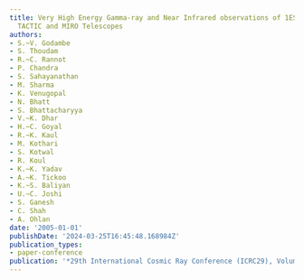 ```yaml
---
title: Very High Energy Gamma-ray and Near Infrared observations of 1ES2344+514 with
  TACTIC and MIRO Telescopes
authors:
- S.~V. Godambe
- S. Thoudam
- R.~C. Rannot
- P. Chandra
- S. Sahayanathan
- M. Sharma
- K. Venugopal
- N. Bhatt
- S. Bhattacharyya
- V.~K. Dhar
- H.~C. Goyal
- R.~K. Kaul
- M. Kothari
- S. Kotwal
- R. Koul
- K.~K. Yadav
- A.~K. Tickoo
- K.~S. Baliyan
- U.~C. Joshi
- S. Ganesh
- C. Shah
- A. Ohlan
date: '2005-01-01'
publishDate: '2024-03-25T16:45:48.168984Z'
publication_types:
- paper-conference
publication: '*29th International Cosmic Ray Conference (ICRC29), Volume 4*'
---
```


